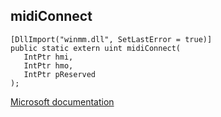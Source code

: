 ## midiConnect

```
[DllImport("winmm.dll", SetLastError = true)]
public static extern uint midiConnect(
   IntPtr hmi,
   IntPtr hmo,
   IntPtr pReserved
);
```

[Microsoft documentation](TODO)
